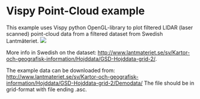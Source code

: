 <h1>Vispy Point-Cloud example</h1>
This example uses Vispy python OpenGL-library to plot filtered LIDAR (laser scanned) point-cloud
data from a filtered dataset from Swedish Lantmäteriet. 

<img src="https://cloud.githubusercontent.com/assets/590304/6124297/8951c1d8-b10c-11e4-889b-94bb981ca686.jpg">

More info in Swedish on the dataset: http://www.lantmateriet.se/sv/Kartor-och-geografisk-information/Hojddata/GSD-Hojddata-grid-2/.

The example data can be downloaded from: http://www.lantmateriet.se/sv/Kartor-och-geografisk-information/Hojddata/GSD-Hojddata-grid-2/Demodata/
The file should be in grid-format with file ending .asc.

